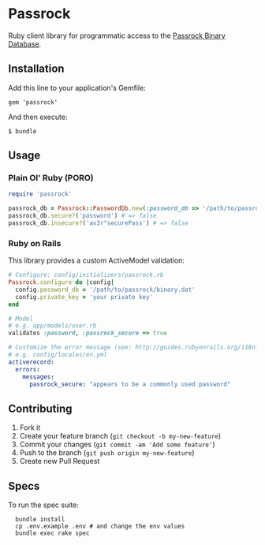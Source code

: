 # Passrock

Ruby client library for programmatic access to the [Passrock Binary Database](https://www.passrock.com/demo.php).


## Installation

Add this line to your application's Gemfile:

    gem 'passrock'

And then execute:

    $ bundle


## Usage

### Plain Ol' Ruby (PORO)

```ruby
require 'passrock'

passrock_db = Passrock::PasswordDb.new(:password_db => '/path/to/passrock/binary.dat', :private_key => 'your private key')
passrock_db.secure?('password') # => false
passrock_db.insecure?('av3r^securePass') # => false
```

### Ruby on Rails

This library provides a custom ActiveModel validation:

```ruby
# Configure: config/initializers/passrock.rb
Passrock.configure do |config|
  config.password_db = '/path/to/passrock/binary.dat'
  config.private_key = 'your private key'
end

# Model
# e.g. app/models/user.rb
validates :password, :passrock_secure => true
```

```yaml
# Customize the error message (see: http://guides.rubyonrails.org/i18n.html#error-message-scopes)
# e.g. config/locales/en.yml
activerecord:
  errors:
    messages:
      passrock_secure: "appears to be a commonly used password"
```

## Contributing

1. Fork it
2. Create your feature branch (`git checkout -b my-new-feature`)
3. Commit your changes (`git commit -am 'Add some feature'`)
4. Push to the branch (`git push origin my-new-feature`)
5. Create new Pull Request


## Specs

To run the spec suite:

      bundle install
      cp .env.example .env # and change the env values
      bundle exec rake spec

